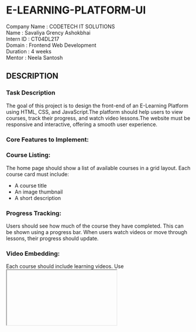 # E-LEARNING-PLATFORM-UI

Company Name  : CODETECH IT SOLUTIONS              
Name          : Savaliya Grency Ashokbhai          
Intern ID     : CT04DL217                          
Domain        : Frontend Web Development           
Duration      : 4 weeks                            
Mentor        : Neela Santosh

## DESCRIPTION

###  Task Description

The goal of this project is to design the front-end of an E-Learning Platform using HTML, CSS, and JavaScript.The platform should help users to view courses, track their progress, and watch video lessons.The website must be responsive and interactive, offering a smooth user experience.

### Core Features to Implement:

### Course Listing:
The home page should show a list of available courses in a grid layout. Each course card must include:
- A course title
- An image thumbnail
- A short description

### Progress Tracking:
Users should see how much of the course they have completed. This can be shown using a progress bar. When users watch videos or move through lessons, their progress should update.

### Video Embedding:
Each course should include learning videos. Use <iframe> (e.g., from YouTube) or HTML5 <video> tag to embed videos. The video player must include controls like play and pause.

### Multi-Page Navigation:
The platform should include multiple pages such as:
- Home (Course listing)
- Course Details (with video)

### Technologies Used:
- HTML for content structure
- CSS for styling and layout
- JavaScript for dynamic interactions like updating progress

### Deliverable:
A styled, interactive, and multi-page e-learning platform UI that:
- Shows a course list
- Embeds videos
- shows course progress

### OUTPUT

![Image](https://github.com/user-attachments/assets/9f131ac6-0a9a-4791-ad40-9db51e191dc5)

![Image](https://github.com/user-attachments/assets/c6f43925-55df-4ffe-b2da-b2374047435b)
